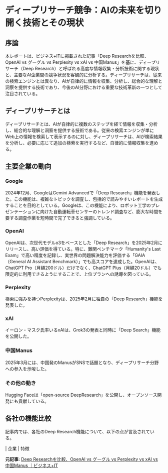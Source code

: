 # ディープリサーチ競争：AIの未来を切り開く技術とその現状

## 序論

本レポートは、ビジネス+ITに掲載された記事「Deep Researchを比較、OpenAI vs グーグル vs Perplexity vs xAI vs 中国Manus」を基に、ディープリサーチ（Deep Research）と呼ばれる高度な情報収集・分析技術に関する現状と、主要なAI企業間の競争状況を客観的に分析する。ディープリサーチは、従来の検索エンジンとは異なり、AIが自律的に情報を収集、分析し、総合的な理解と洞察を提供する技術であり、今後のAI分野における重要な技術革新の一つとして注目されている。

## ディープリサーチとは

ディープリサーチとは、AIが自律的に複数のステップを経て情報を収集・分析し、総合的な理解と洞察を提供する技術である。従来の検索エンジンが単にWeb上の情報を検索して表示するのに対し、ディープリサーチは、AIが検索結果を分析し、必要に応じて追加の検索を実行するなど、自律的に情報収集を進める。

## 主要企業の動向

### Google

2024年12月、GoogleはGemini Advancedで「Deep Research」機能を発表した。この機能は、複雑なトピックを調査し、包括的で読みやすいレポートを生成することを目的としている。Googleは、この機能により、ロボット工学のプレゼンテーションに向けた自動運転車センサーのトレンド調査など、膨大な時間を要する調査作業を短時間で完了できると強調している。

### OpenAI

OpenAIは、次世代モデルo3をベースとした「Deep Research」を2025年2月にリリースし、高い評価を得ている。特に、難関ベンチマーク「Humanity's Last Exam」で高い精度を記録し、実世界の問題解決能力を評価する「GAIA（General AI Assistant Benchmark）」でも高スコアを達成した。OpenAIは、ChatGPT Pro（月額200ドル）だけでなく、ChatGPT Plus（月額20ドル）でも限定的に利用できるようにすることで、上位プランへの誘導を図っている。

### Perplexity

検索に強みを持つPerplexityは、2025年2月に独自の「Deep Research」機能を発表した。

### xAI

イーロン・マスク氏率いるxAIは、Grok3の発表と同時に「Deep Search」機能を公開した。

### 中国Manus

2025年3月には、中国発のManusがSNSで話題となり、ディープリサーチ分野への参入を示唆した。

### その他の動き

Hugging Faceは「open-source DeepResearch」を公開し、オープンソース開発にも貢献している。

## 各社の機能比較

記事内では、各社のDeep Research機能について、以下の点が言及されている。

| 企業 | 特徴 

**元記事:** [Deep Researchを比較、OpenAI vs グーグル vs Perplexity vs xAI vs 中国Manus ｜ビジネス+IT](https://www.sbbit.jp/article/cont1/160286)